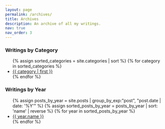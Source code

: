 ```yaml
---
layout: page
permalink: /archives/
title: Archives
description: An archive of all my writings.
nav: true
nav_order: 3
---
```


### Writings by Category
<ul>
{% assign sorted_categories = site.categories | sort %}
{% for category in sorted_categories %}
  <li><a href="{{ site.baseurl }}/blog/category/{{ category | first | slugify }}/">{{ category | first }}</a></li>
{% endfor %}
</ul>


### Writings by Year
<ul>
{% assign posts_by_year = site.posts | group_by_exp:"post", "post.date | date: '%Y'" %}
{% assign sorted_posts_by_year = posts_by_year | sort: 'name' | reverse %}
{% for year in sorted_posts_by_year %}
  <li><a href="{{ site.baseurl }}/blog/{{ year.name }}/">{{ year.name }}</a></li>
{% endfor %}
</ul>


